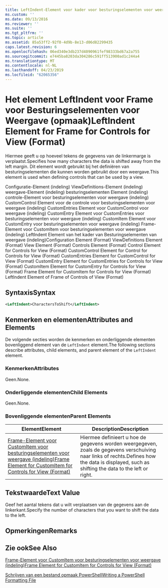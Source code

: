 ```yaml
---
title: LeftIndent-Element voor kader voor besturingselementen voor weergave (indeling) | Microsoft Docs
ms.custom: ''
ms.date: 09/13/2016
ms.reviewer: ''
ms.suite: ''
ms.tgt_pltfrm: ''
ms.topic: article
ms.assetid: 85a53ff2-92f0-4d9b-8e13-d06d82299435
caps.latest.revision: 6
ms.openlocfilehash: 06ed340e3db237d4090961fef98333bd67a2a755
ms.sourcegitcommit: e7445ba8203da304286c591ff513900ad1c244a4
ms.translationtype: MT
ms.contentlocale: nl-NL
ms.lasthandoff: 04/23/2019
ms.locfileid: "62065356"
---
```

# <a name="leftindent-element-for-frame-for-controls-for-view-format"></a><span data-ttu-id="dee44-102">Het element LeftIndent voor Frame voor Besturingselementen voor Weergave (opmaak)</span><span class="sxs-lookup"><span data-stu-id="dee44-102">LeftIndent Element for Frame for Controls for View (Format)</span></span>

<span data-ttu-id="dee44-103">Hiermee geeft u op hoeveel tekens de gegevens van de linkermarge is verplaatst.</span><span class="sxs-lookup"><span data-stu-id="dee44-103">Specifies how many characters the data is shifted away from the left margin.</span></span> <span data-ttu-id="dee44-104">Dit element wordt gebruikt bij het definiëren van besturingselementen die kunnen worden gebruikt door een weergave.</span><span class="sxs-lookup"><span data-stu-id="dee44-104">This element is used when defining controls that can be used by a view.</span></span>

<span data-ttu-id="dee44-105">Configuratie-Element (indeling) ViewDefinitions-Element (indeling) weergave-Element (indeling) besturingselementen Element (indeling) controle-Element voor besturingselementen voor weergave (indeling) CustomControl Element voor de controle voor besturingselementen voor weergave (indeling) CustomEntries Element voor CustomControl voor weergave (indeling) CustomEntry Element voor CustomEntries voor besturingselementen voor weergave (indeling) CustomItem Element voor CustomEntry voor besturingselementen voor weergave (indeling) Frame-Element voor CustomItem voor besturingselementen voor weergave (indeling) LeftIndent Element van het kader van Besturingselementen van weergave (indeling)</span><span class="sxs-lookup"><span data-stu-id="dee44-105">Configuration Element (Format) ViewDefinitions Element (Format) View Element (Format) Controls Element (Format) Control Element for Controls for View (Format) CustomControl Element for Control for Controls for View (Format) CustomEntries Element for CustomControl for View (Format) CustomEntry Element for CustomEntries for Controls for View (Format) CustomItem Element for CustomEntry for Controls for View (Format) Frame Element for CustomItem for Controls for View (Format) LeftIndent Element of Frame of Controls of View (Format)</span></span>

## <a name="syntax"></a><span data-ttu-id="dee44-106">Syntaxis</span><span class="sxs-lookup"><span data-stu-id="dee44-106">Syntax</span></span>

```xml
<LeftIndent>CharactersToShift</LeftIndent>
```

## <a name="attributes-and-elements"></a><span data-ttu-id="dee44-107">Kenmerken en elementen</span><span class="sxs-lookup"><span data-stu-id="dee44-107">Attributes and Elements</span></span>

<span data-ttu-id="dee44-108">De volgende secties worden de kenmerken en onderliggende elementen bovenliggend element van de `LeftIndent` element.</span><span class="sxs-lookup"><span data-stu-id="dee44-108">The following sections describe attributes, child elements, and parent element of the `LeftIndent` element.</span></span>

### <a name="attributes"></a><span data-ttu-id="dee44-109">Kenmerken</span><span class="sxs-lookup"><span data-stu-id="dee44-109">Attributes</span></span>

<span data-ttu-id="dee44-110">Geen.</span><span class="sxs-lookup"><span data-stu-id="dee44-110">None.</span></span>

### <a name="child-elements"></a><span data-ttu-id="dee44-111">Onderliggende elementen</span><span class="sxs-lookup"><span data-stu-id="dee44-111">Child Elements</span></span>

<span data-ttu-id="dee44-112">Geen.</span><span class="sxs-lookup"><span data-stu-id="dee44-112">None.</span></span>

### <a name="parent-elements"></a><span data-ttu-id="dee44-113">Bovenliggende elementen</span><span class="sxs-lookup"><span data-stu-id="dee44-113">Parent Elements</span></span>

|<span data-ttu-id="dee44-114">Element</span><span class="sxs-lookup"><span data-stu-id="dee44-114">Element</span></span>|<span data-ttu-id="dee44-115">Description</span><span class="sxs-lookup"><span data-stu-id="dee44-115">Description</span></span>|
|-------------|-----------------|
|[<span data-ttu-id="dee44-116">Frame-Element voor CustomItem voor besturingselementen voor weergave (indeling)</span><span class="sxs-lookup"><span data-stu-id="dee44-116">Frame Element for CustomItem for Controls for View (Format)</span></span>](./frame-element-for-customitem-for-controls-for-view-format.md)|<span data-ttu-id="dee44-117">Hiermee definieert u hoe de gegevens worden weergegeven, zoals de gegevens verschuiving naar links of rechts.</span><span class="sxs-lookup"><span data-stu-id="dee44-117">Defines how the data is displayed, such as shifting the data to the left or right.</span></span>|

## <a name="text-value"></a><span data-ttu-id="dee44-118">Tekstwaarde</span><span class="sxs-lookup"><span data-stu-id="dee44-118">Text Value</span></span>

<span data-ttu-id="dee44-119">Geef het aantal tekens dat u wilt verplaatsen van de gegevens aan de linkerkant.</span><span class="sxs-lookup"><span data-stu-id="dee44-119">Specify the number of characters that you want to shift the data to the left.</span></span>

## <a name="remarks"></a><span data-ttu-id="dee44-120">Opmerkingen</span><span class="sxs-lookup"><span data-stu-id="dee44-120">Remarks</span></span>

## <a name="see-also"></a><span data-ttu-id="dee44-121">Zie ook</span><span class="sxs-lookup"><span data-stu-id="dee44-121">See Also</span></span>

[<span data-ttu-id="dee44-122">Frame-Element voor CustomItem voor besturingselementen voor weergave (indeling)</span><span class="sxs-lookup"><span data-stu-id="dee44-122">Frame Element for CustomItem for Controls for View (Format)</span></span>](./frame-element-for-customitem-for-controls-for-view-format.md)

[<span data-ttu-id="dee44-123">Schrijven van een bestand opmaak PowerShell</span><span class="sxs-lookup"><span data-stu-id="dee44-123">Writing a PowerShell Formatting File</span></span>](./writing-a-powershell-formatting-file.md)
